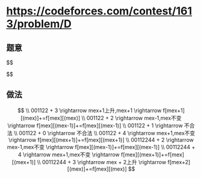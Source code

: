 # https://codeforces.com/contest/1613/problem/D

## 题意

$$

$$

## 做法

$$
\\ 001122 + 3 \rightarrow mex+1上升,mex+1 \rightarrow f[mex+1][(mex)]+=f[mex][(mex)]
\\ 001122 + 2 \rightarrow mex-1,mex不变 \rightarrow f[mex][(mex-1)]+=f[mex][(mex-1)]
\\ 001122 + 1 \rightarrow 不合法 
\\ 001122 + 0 \rightarrow 不合法
\\ 001122 + 4 \rightarrow mex+1,mex不变 \rightarrow f[mex][(mex+1)]+=f[mex][(mex+1)]
\\ 00112244 + 2 \rightarrow mex-1,mex不变 \rightarrow f[mex][(mex-1)]+=f[mex][(mex-1)]
\\ 00112244 + 4 \rightarrow mex+1,mex不变 \rightarrow f[mex][(mex+1)]+=f[mex][(mex+1)]
\\ 00112244 + 3 \rightarrow mex + 2上升 \rightarrow f[mex+2][(mex)]+=f[mex][(mex)]
$$

